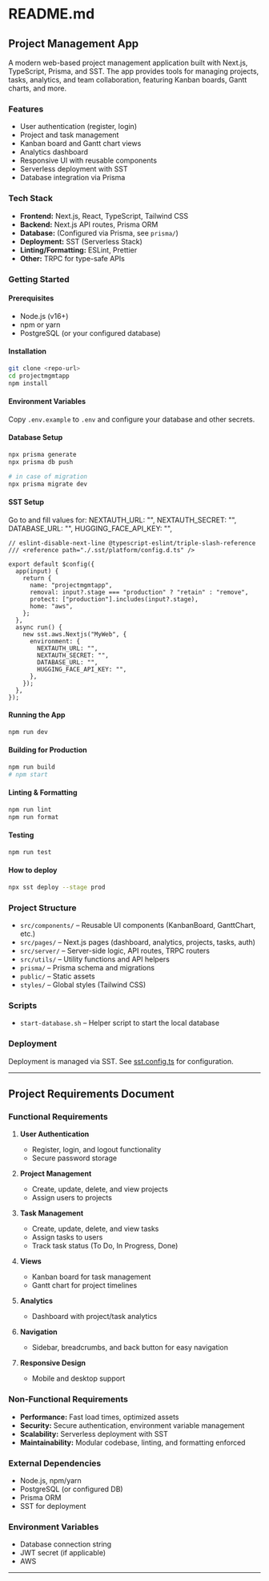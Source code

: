 # README.md

## Project Management App

A modern web-based project management application built with Next.js, TypeScript, Prisma, and SST. The app provides tools for managing projects, tasks, analytics, and team collaboration, featuring Kanban boards, Gantt charts, and more.

### Features

- User authentication (register, login)
- Project and task management
- Kanban board and Gantt chart views
- Analytics dashboard
- Responsive UI with reusable components
- Serverless deployment with SST
- Database integration via Prisma

### Tech Stack

- **Frontend:** Next.js, React, TypeScript, Tailwind CSS
- **Backend:** Next.js API routes, Prisma ORM
- **Database:** (Configured via Prisma, see `prisma/`)
- **Deployment:** SST (Serverless Stack)
- **Linting/Formatting:** ESLint, Prettier
- **Other:** TRPC for type-safe APIs

### Getting Started

#### Prerequisites

- Node.js (v16+)
- npm or yarn
- PostgreSQL (or your configured database)

#### Installation

```sh
git clone <repo-url>
cd projectmgmtapp
npm install
```

#### Environment Variables

Copy `.env.example` to `.env` and configure your database and other secrets.

#### Database Setup

```sh
npx prisma generate
npx prisma db push

# in case of migration
npx prisma migrate dev

```

#### SST Setup

Go to and fill values for:
NEXTAUTH_URL: "",
NEXTAUTH_SECRET: "",
DATABASE_URL: "",
HUGGING_FACE_API_KEY: "",

```
// eslint-disable-next-line @typescript-eslint/triple-slash-reference
/// <reference path="./.sst/platform/config.d.ts" />

export default $config({
  app(input) {
    return {
      name: "projectmgmtapp",
      removal: input?.stage === "production" ? "retain" : "remove",
      protect: ["production"].includes(input?.stage),
      home: "aws",
    };
  },
  async run() {
    new sst.aws.Nextjs("MyWeb", {
      environment: {
        NEXTAUTH_URL: "",
        NEXTAUTH_SECRET: "",
        DATABASE_URL: "",
        HUGGING_FACE_API_KEY: "",
      },
    });
  },
});
```

#### Running the App

```sh
npm run dev
```

#### Building for Production

```sh
npm run build
# npm start
```

#### Linting & Formatting

```sh
npm run lint
npm run format
```

#### Testing

```sh
npm run test
```

#### How to deploy

```sh
npx sst deploy --stage prod
```

### Project Structure

- `src/components/` – Reusable UI components (KanbanBoard, GanttChart, etc.)
- `src/pages/` – Next.js pages (dashboard, analytics, projects, tasks, auth)
- `src/server/` – Server-side logic, API routes, TRPC routers
- `src/utils/` – Utility functions and API helpers
- `prisma/` – Prisma schema and migrations
- `public/` – Static assets
- `styles/` – Global styles (Tailwind CSS)

### Scripts

- `start-database.sh` – Helper script to start the local database

### Deployment

Deployment is managed via SST. See [sst.config.ts](sst.config.ts) for configuration.

---

## Project Requirements Document

### Functional Requirements

1. **User Authentication**

   - Register, login, and logout functionality
   - Secure password storage

2. **Project Management**

   - Create, update, delete, and view projects
   - Assign users to projects

3. **Task Management**

   - Create, update, delete, and view tasks
   - Assign tasks to users
   - Track task status (To Do, In Progress, Done)

4. **Views**

   - Kanban board for task management
   - Gantt chart for project timelines

5. **Analytics**

   - Dashboard with project/task analytics

6. **Navigation**

   - Sidebar, breadcrumbs, and back button for easy navigation

7. **Responsive Design**
   - Mobile and desktop support

### Non-Functional Requirements

- **Performance:** Fast load times, optimized assets
- **Security:** Secure authentication, environment variable management
- **Scalability:** Serverless deployment with SST
- **Maintainability:** Modular codebase, linting, and formatting enforced

### External Dependencies

- Node.js, npm/yarn
- PostgreSQL (or configured DB)
- Prisma ORM
- SST for deployment

### Environment Variables

- Database connection string
- JWT secret (if applicable)
- AWS

---
